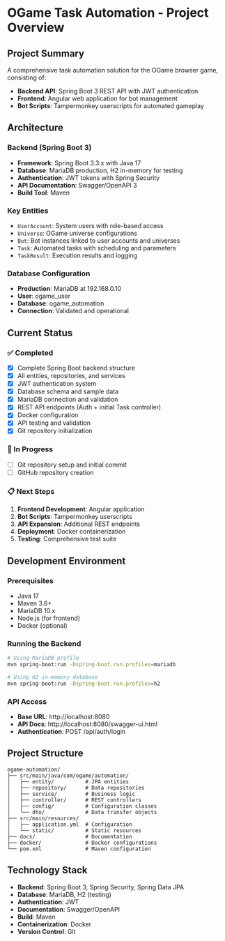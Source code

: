 # OGame Task Automation - Project Overview

## Project Summary
A comprehensive task automation solution for the OGame browser game, consisting of:
- **Backend API**: Spring Boot 3 REST API with JWT authentication
- **Frontend**: Angular web application for bot management
- **Bot Scripts**: Tampermonkey userscripts for automated gameplay

## Architecture

### Backend (Spring Boot 3)
- **Framework**: Spring Boot 3.3.x with Java 17
- **Database**: MariaDB production, H2 in-memory for testing
- **Authentication**: JWT tokens with Spring Security
- **API Documentation**: Swagger/OpenAPI 3
- **Build Tool**: Maven

### Key Entities
- `UserAccount`: System users with role-based access
- `Universe`: OGame universe configurations
- `Bot`: Bot instances linked to user accounts and universes
- `Task`: Automated tasks with scheduling and parameters
- `TaskResult`: Execution results and logging

### Database Configuration
- **Production**: MariaDB at 192.168.0.10
- **User**: ogame_user
- **Database**: ogame_automation
- **Connection**: Validated and operational

## Current Status

### ✅ Completed
- [x] Complete Spring Boot backend structure
- [x] All entities, repositories, and services
- [x] JWT authentication system
- [x] Database schema and sample data
- [x] MariaDB connection and validation
- [x] REST API endpoints (Auth + initial Task controller)
- [x] Docker configuration
- [x] API testing and validation
- [x] Git repository initialization

### 🔄 In Progress
- [ ] Git repository setup and initial commit
- [ ] GitHub repository creation

### 📋 Next Steps
1. **Frontend Development**: Angular application
2. **Bot Scripts**: Tampermonkey userscripts
3. **API Expansion**: Additional REST endpoints
4. **Deployment**: Docker containerization
5. **Testing**: Comprehensive test suite

## Development Environment

### Prerequisites
- Java 17
- Maven 3.6+
- MariaDB 10.x
- Node.js (for frontend)
- Docker (optional)

### Running the Backend
```bash
# Using MariaDB profile
mvn spring-boot:run -Dspring-boot.run.profiles=mariadb

# Using H2 in-memory database
mvn spring-boot:run -Dspring-boot.run.profiles=h2
```

### API Access
- **Base URL**: http://localhost:8080
- **API Docs**: http://localhost:8080/swagger-ui.html
- **Authentication**: POST /api/auth/login

## Project Structure
```
ogame-automation/
├── src/main/java/com/ogame/automation/
│   ├── entity/          # JPA entities
│   ├── repository/      # Data repositories
│   ├── service/         # Business logic
│   ├── controller/      # REST controllers
│   ├── config/          # Configuration classes
│   └── dto/             # Data transfer objects
├── src/main/resources/
│   ├── application.yml  # Configuration
│   └── static/          # Static resources
├── docs/                # Documentation
├── docker/              # Docker configurations
└── pom.xml              # Maven configuration
```

## Technology Stack
- **Backend**: Spring Boot 3, Spring Security, Spring Data JPA
- **Database**: MariaDB, H2 (testing)
- **Authentication**: JWT
- **Documentation**: Swagger/OpenAPI
- **Build**: Maven
- **Containerization**: Docker
- **Version Control**: Git
